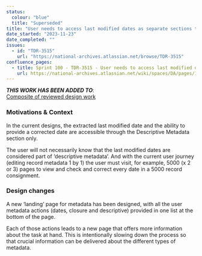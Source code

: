 ```yaml
---
status:
  colour: "blue"
  title: "Superseded"
title: "User needs to access last modified dates as separate sections to closure and descriptive metadata"
date_started: "2023-11-23"
date_completed: ""
issues:
  - id: "TDR-3515"
    url: "https://national-archives.atlassian.net/browse/TDR-3515"
confluence_pages:
  - title: Sprint 100 - TDR-3515 - User needs to access last modified dates as separate sections to closure and descriptive metadata
    url: https://national-archives.atlassian.net/wiki/spaces/DA/pages/199524371/Sprint+100+-+TDR-3515+-+User+needs+to+access+Closure+Descriptive+and+Dates+metadata+as+separate+section
---
```


_**THIS WORK HAS BEEN ADDED TO**_:<br>
[Composite of reviewed design work](/prototype-version/7)

### Motivations & Context

In the current designs, the extracted last modified date and the ability to provide a corrected date are accessible through the Descriptive Metadata section only.

The user will not necessarily know that the last modified dates are considered part of ‘descriptive metadata’. And with the current user journey (editing record metadata 1 by 1) the user must visit, for example, 5000 (x 2 or 3) pages to view and check and correct every date in a 5000 record consignment.

### Design changes

A new ‘landing’ page for metadata has been designed, with all the user metadata actions (dates, closure and descriptive) provided in one list at the bottom of the page.

Each of those actions leads to a new page that offers more information about the task at hand. This is intentionally slowing down the process so that crucial information can be delivered about the different types of metadata.
